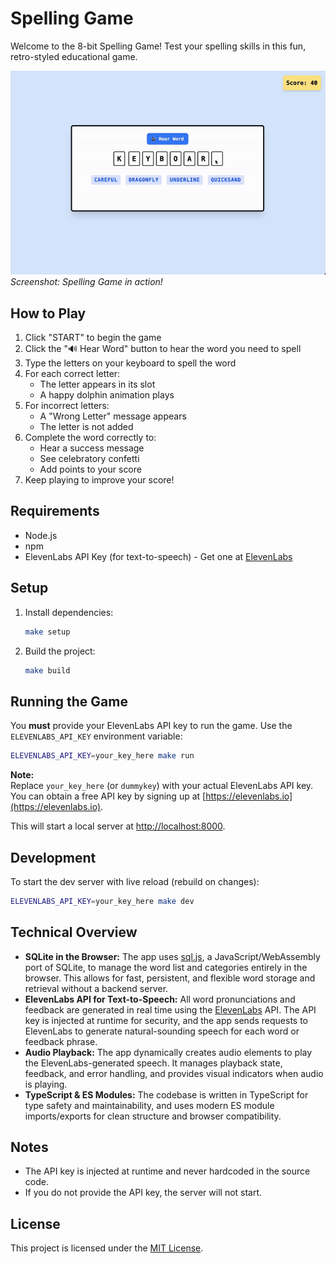 # Spelling Game

Welcome to the 8-bit Spelling Game! Test your spelling skills in this fun, retro-styled educational game.

![Spelling Game Screenshot](docs/images/spellinggame.gif)
*Screenshot: Spelling Game in action!*

## How to Play

1. Click "START" to begin the game
2. Click the "🔊 Hear Word" button to hear the word you need to spell
3. Type the letters on your keyboard to spell the word
4. For each correct letter:
   - The letter appears in its slot
   - A happy dolphin animation plays
5. For incorrect letters:
   - A "Wrong Letter" message appears
   - The letter is not added
6. Complete the word correctly to:
   - Hear a success message
   - See celebratory confetti
   - Add points to your score
7. Keep playing to improve your score!

## Requirements
- Node.js
- npm
- ElevenLabs API Key (for text-to-speech) - Get one at [ElevenLabs](https://elevenlabs.io)

## Setup
1. Install dependencies:
   ```sh
   make setup
   ```
2. Build the project:
   ```sh
   make build
   ```

## Running the Game
You **must** provide your ElevenLabs API key to run the game. Use the `ELEVENLABS_API_KEY` environment variable:

```sh
ELEVENLABS_API_KEY=your_key_here make run
```

**Note:**  
Replace `your_key_here` (or `dummykey`) with your actual ElevenLabs API key.  
You can obtain a free API key by signing up at [https://elevenlabs.io](https://elevenlabs.io).

This will start a local server at [http://localhost:8000](http://localhost:8000).

## Development
To start the dev server with live reload (rebuild on changes):

```sh
ELEVENLABS_API_KEY=your_key_here make dev
```

## Technical Overview

- **SQLite in the Browser:** The app uses [sql.js](https://github.com/sql-js/sql.js), a JavaScript/WebAssembly port of SQLite, to manage the word list and categories entirely in the browser. This allows for fast, persistent, and flexible word storage and retrieval without a backend server.
- **ElevenLabs API for Text-to-Speech:** All word pronunciations and feedback are generated in real time using the [ElevenLabs](https://elevenlabs.io) API. The API key is injected at runtime for security, and the app sends requests to ElevenLabs to generate natural-sounding speech for each word or feedback phrase.
- **Audio Playback:** The app dynamically creates audio elements to play the ElevenLabs-generated speech. It manages playback state, feedback, and error handling, and provides visual indicators when audio is playing.
- **TypeScript & ES Modules:** The codebase is written in TypeScript for type safety and maintainability, and uses modern ES module imports/exports for clean structure and browser compatibility.

## Notes
- The API key is injected at runtime and never hardcoded in the source code.
- If you do not provide the API key, the server will not start.

## License

This project is licensed under the [MIT License](LICENSE).
